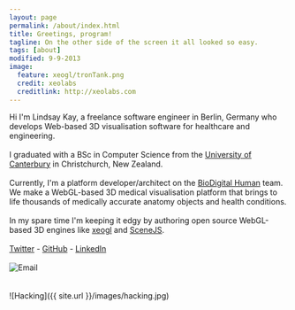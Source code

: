 ```yaml
---
layout: page
permalink: /about/index.html
title: Greetings, program!
tagline: On the other side of the screen it all looked so easy.
tags: [about]
modified: 9-9-2013
image:
  feature: xeogl/tronTank.png
  credit: xeolabs
  creditlink: http://xeolabs.com
---
```


Hi I'm Lindsay Kay, a freelance software engineer in Berlin, Germany who develops Web-based 3D visualisation software for healthcare and engineering. 
<br><br>I graduated with a BSc in Computer Science from the [University of Canterbury](http://www.canterbury.ac.nz/engineering/schools/csse/) in Christchurch, New Zealand.   
<br>Currently, I'm a platform developer/architect on the [BioDigital Human](http://biodigitalhuman.com) team. We make a WebGL-based
3D medical visualisation platform that brings to life thousands of medically accurate anatomy objects and health conditions.
<br><br>In my spare time I'm keeping it edgy by authoring open source WebGL-based 3D engines like [xeogl](http://xeogl.org) and [SceneJS](http://scenejs.org).
<br><br>
[Twitter](http://twitter.com/xeographics) -  [GitHub](http://github.com/xeolabs) - [LinkedIn](https://www.linkedin.com/in/lindsaystanleykay)
<br><br>
![Email](../images/email.png)
<br><br><br>
![Hacking]({{ site.url }}/images/hacking.jpg)